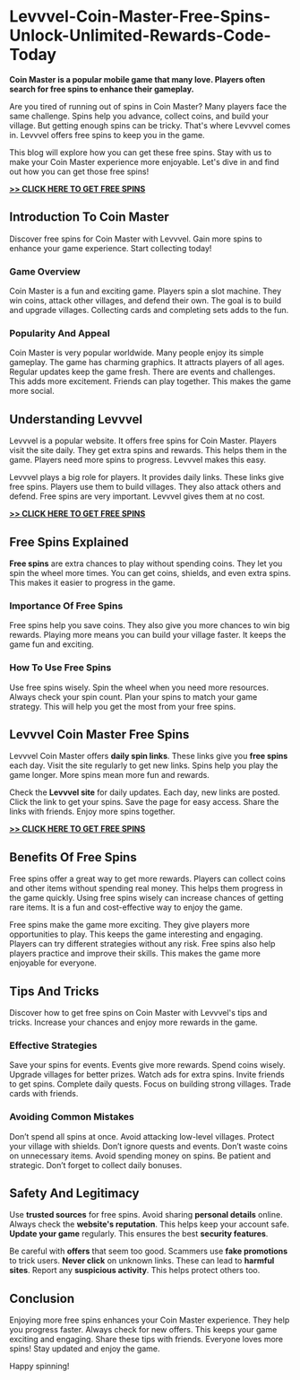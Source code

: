 # Levvvel-Coin-Master-Free-Spins-Unlock-Unlimited-Rewards-Code-Today
<p><strong>Coin Master is a popular mobile game that many love. Players often search for free spins to enhance their gameplay.</strong></p><p>Are you tired of running out of spins in Coin Master? Many players face the same challenge. Spins help you advance, collect coins, and build your village. But getting enough spins can be tricky. That's where Levvvel comes in. Levvvel offers free spins to keep you in the game.</p><p>This blog will explore how you can get these free spins. Stay with us to make your Coin Master experience more enjoyable. Let's dive in and find out how you can get those free spins!</p><p><a target="_blank" rel="noopener noreferrer nofollow" href="https://tinyurl.com/5n7dau3z"><strong>&gt;&gt; CLICK HERE TO GET FREE SPINS</strong></a></p><h2>Introduction To Coin Master</h2><p>Discover free spins for Coin Master with Levvvel. Gain more spins to enhance your game experience. Start collecting today!</p><h3>Game Overview</h3><p>Coin Master is a fun and exciting game. Players spin a slot machine. They win coins, attack other villages, and defend their own. The goal is to build and upgrade villages. Collecting cards and completing sets adds to the fun.</p><h3>Popularity And Appeal</h3><p>Coin Master is very popular worldwide. Many people enjoy its simple gameplay. The game has charming graphics. It attracts players of all ages. Regular updates keep the game fresh. There are events and challenges. This adds more excitement. Friends can play together. This makes the game more social.</p><h2>Understanding Levvvel</h2><p>Levvvel is a popular website. It offers free spins for Coin Master. Players visit the site daily. They get extra spins and rewards. This helps them in the game. Players need more spins to progress. Levvvel makes this easy.</p><p>Levvvel plays a big role for players. It provides daily links. These links give free spins. Players use them to build villages. They also attack others and defend. Free spins are very important. Levvvel gives them at no cost.</p><p><a target="_blank" rel="noopener noreferrer nofollow" href="https://tinyurl.com/5n7dau3z"><strong>&gt;&gt; CLICK HERE TO GET FREE SPINS</strong></a></p><h2>Free Spins Explained</h2><p><strong>Free spins</strong> are extra chances to play without spending coins. They let you spin the wheel more times. You can get coins, shields, and even extra spins. This makes it easier to progress in the game.</p><h3>Importance Of Free Spins</h3><p>Free spins help you save coins. They also give you more chances to win big rewards. Playing more means you can build your village faster. It keeps the game fun and exciting.</p><h3>How To Use Free Spins</h3><p>Use free spins wisely. Spin the wheel when you need more resources. Always check your spin count. Plan your spins to match your game strategy. This will help you get the most from your free spins.</p><h2>Levvvel Coin Master Free Spins</h2><p>Levvvel Coin Master offers <strong>daily spin links</strong>. These links give you <strong>free spins</strong> each day. Visit the site regularly to get new links. Spins help you play the game longer. More spins mean more fun and rewards.</p><p>Check the <strong>Levvvel site</strong> for daily updates. Each day, new links are posted. Click the link to get your spins. Save the page for easy access. Share the links with friends. Enjoy more spins together.</p><p><a target="_blank" rel="noopener noreferrer nofollow" href="https://tinyurl.com/5n7dau3z"><strong>&gt;&gt; CLICK HERE TO GET FREE SPINS</strong></a></p><h2>Benefits Of Free Spins</h2><p>Free spins offer a great way to get more rewards. Players can collect coins and other items without spending real money. This helps them progress in the game quickly. Using free spins wisely can increase chances of getting rare items. It is a fun and cost-effective way to enjoy the game.</p><p>Free spins make the game more exciting. They give players more opportunities to play. This keeps the game interesting and engaging. Players can try different strategies without any risk. Free spins also help players practice and improve their skills. This makes the game more enjoyable for everyone.</p><h2>Tips And Tricks</h2><p>Discover how to get free spins on Coin Master with Levvvel's tips and tricks. Increase your chances and enjoy more rewards in the game.</p><h3>Effective Strategies</h3><p>Save your spins for events. Events give more rewards. Spend coins wisely. Upgrade villages for better prizes. Watch ads for extra spins. Invite friends to get spins. Complete daily quests. Focus on building strong villages. Trade cards with friends.</p><h3>Avoiding Common Mistakes</h3><p>Don’t spend all spins at once. Avoid attacking low-level villages. Protect your village with shields. Don’t ignore quests and events. Don’t waste coins on unnecessary items. Avoid spending money on spins. Be patient and strategic. Don’t forget to collect daily bonuses.</p><h2>Safety And Legitimacy</h2><p>Use <strong>trusted sources</strong> for free spins. Avoid sharing <strong>personal details</strong> online. Always check the <strong>website's reputation</strong>. This helps keep your account safe. <strong>Update your game</strong> regularly. This ensures the best <strong>security features</strong>.</p><p>Be careful with <strong>offers</strong> that seem too good. Scammers use <strong>fake promotions</strong> to trick users. <strong>Never click</strong> on unknown links. These can lead to <strong>harmful sites</strong>. Report any <strong>suspicious activity</strong>. This helps protect others too.</p><h2>Conclusion</h2><p>Enjoying more free spins enhances your Coin Master experience. They help you progress faster. Always check for new offers. This keeps your game exciting and engaging. Share these tips with friends. Everyone loves more spins! Stay updated and enjoy the game.</p><p>Happy spinning!</p>
